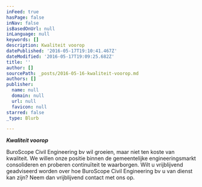 ```yaml
---
inFeed: true
hasPage: false
inNav: false
isBasedOnUrl: null
inLanguage: null
keywords: []
description: Kwaliteit voorop
datePublished: '2016-05-17T19:10:41.467Z'
dateModified: '2016-05-17T19:09:25.682Z'
title: ''
author: []
sourcePath: _posts/2016-05-16-kwaliteit-voorop.md
authors: []
publisher:
  name: null
  domain: null
  url: null
  favicon: null
starred: false
_type: Blurb

---
```

**_Kwaliteit voorop_**

BuroScope Civil Engineering bv wil groeien, maar niet ten koste van kwaliteit. We willen onze positie binnen de gemeentelijke engineeringsmarkt consolideren en proberen continuïteit te waarborgen. Wilt u vrijblijvend geadviseerd worden over hoe BuroScope Civil Engineering bv u van dienst kan zijn? Neem dan vrijblijvend contact met ons op.